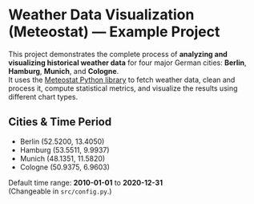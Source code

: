 # Weather Data Visualization (Meteostat) — Example Project

This project demonstrates the complete process of **analyzing and visualizing historical weather data** for four major German cities: **Berlin**, **Hamburg**, **Munich**, and **Cologne**.  
It uses the [Meteostat Python library](https://dev.meteostat.net/python/) to fetch weather data, clean and process it, compute statistical metrics, and visualize the results using different chart types.

## Cities & Time Period

- Berlin (52.5200, 13.4050)
- Hamburg (53.5511, 9.9937)
- Munich (48.1351, 11.5820)
- Cologne (50.9375, 6.9603)

Default time range: **2010-01-01** to **2020-12-31**  
(Changeable in `src/config.py`.)

